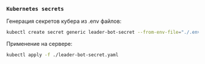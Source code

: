 ### `Kubernetes secrets`
Генерация секретов кубера из .env файлов:
```sh
kubectl create secret generic leader-bot-secret --from-env-file="./.env" --namespace=leader-bot --dry-run=client -o yaml > ./k8s/leader-bot-secret.yaml
```
Применение на сервере:
```sh
kubectl apply -f ./leader-bot-secret.yaml
```